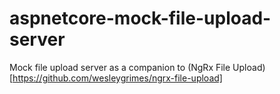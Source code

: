 # aspnetcore-mock-file-upload-server

Mock file upload server as a companion to (NgRx File Upload)[https://github.com/wesleygrimes/ngrx-file-upload]

